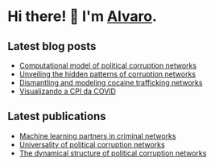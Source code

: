 # Hi there! :wave: I'm [Alvaro](https://alvarofrancomartins.com). 

## Latest blog posts
<!-- BLOGPOST:START -->
- [Computational model of political corruption networks](https://alvarofrancomartins.com/post/corruption-networks-model/)
- [Unveiling the hidden patterns of corruption networks](https://alvarofrancomartins.com/post/corruption-networks/)
- [Dismantling and modeling cocaine trafficking networks](https://alvarofrancomartins.com/post/cocaine_smuggling_networks/)
- [Visualizando a CPI da COVID](https://alvarofrancomartins.com/post/cpi_covid/)
<!-- BLOGPOST:END -->

## Latest publications
<!-- PUBLICATION:START -->
- [Machine learning partners in criminal networks](https://alvarofrancomartins.com/publication/machine-learning-partners-in-criminal-networks/)
- [Universality of political corruption networks](https://alvarofrancomartins.com/publication/universality-of-political-corruption-networks/)
- [The dynamical structure of political corruption networks](https://alvarofrancomartins.com/publication/brazilian-corruption-network/)
<!-- PUBLICATION:END -->

